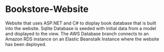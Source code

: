 # Bookstore-Website
Website that uses ASP.NET and C# to display book database that is built into the website. 
Sqlite Database is seeded with initial data from a model and displayed to the view. The 
AWS Database branch connects to an Amazon RDS instance on an Elastic Beanstalk Instance
where the website has been deployed. 
